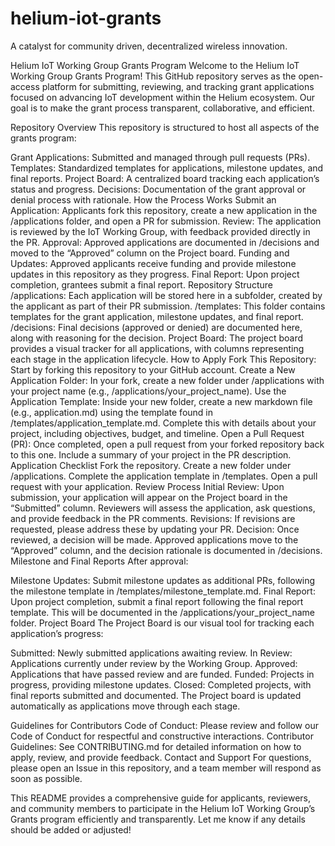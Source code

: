 # helium-iot-grants
A catalyst for community driven, decentralized wireless innovation.

Helium IoT Working Group Grants Program
Welcome to the Helium IoT Working Group Grants Program! This GitHub repository serves as the open-access platform for submitting, reviewing, and tracking grant applications focused on advancing IoT development within the Helium ecosystem. Our goal is to make the grant process transparent, collaborative, and efficient.

Repository Overview
This repository is structured to host all aspects of the grants program:

Grant Applications: Submitted and managed through pull requests (PRs).
Templates: Standardized templates for applications, milestone updates, and final reports.
Project Board: A centralized board tracking each application’s status and progress.
Decisions: Documentation of the grant approval or denial process with rationale.
How the Process Works
Submit an Application: Applicants fork this repository, create a new application in the /applications folder, and open a PR for submission.
Review: The application is reviewed by the IoT Working Group, with feedback provided directly in the PR.
Approval: Approved applications are documented in /decisions and moved to the “Approved” column on the Project board.
Funding and Updates: Approved applicants receive funding and provide milestone updates in this repository as they progress.
Final Report: Upon project completion, grantees submit a final report.
Repository Structure
/applications: Each application will be stored here in a subfolder, created by the applicant as part of their PR submission.
/templates: This folder contains templates for the grant application, milestone updates, and final report.
/decisions: Final decisions (approved or denied) are documented here, along with reasoning for the decision.
Project Board: The project board provides a visual tracker for all applications, with columns representing each stage in the application lifecycle.
How to Apply
Fork This Repository: Start by forking this repository to your GitHub account.
Create a New Application Folder: In your fork, create a new folder under /applications with your project name (e.g., /applications/your_project_name).
Use the Application Template: Inside your new folder, create a new markdown file (e.g., application.md) using the template found in /templates/application_template.md. Complete this with details about your project, including objectives, budget, and timeline.
Open a Pull Request (PR): Once completed, open a pull request from your forked repository back to this one. Include a summary of your project in the PR description.
Application Checklist
 Fork the repository.
 Create a new folder under /applications.
 Complete the application template in /templates.
 Open a pull request with your application.
Review Process
Initial Review: Upon submission, your application will appear on the Project board in the “Submitted” column. Reviewers will assess the application, ask questions, and provide feedback in the PR comments.
Revisions: If revisions are requested, please address these by updating your PR.
Decision: Once reviewed, a decision will be made. Approved applications move to the “Approved” column, and the decision rationale is documented in /decisions.
Milestone and Final Reports
After approval:

Milestone Updates: Submit milestone updates as additional PRs, following the milestone template in /templates/milestone_template.md.
Final Report: Upon project completion, submit a final report following the final report template. This will be documented in the /applications/your_project_name folder.
Project Board
The Project Board is our visual tool for tracking each application’s progress:

Submitted: Newly submitted applications awaiting review.
In Review: Applications currently under review by the Working Group.
Approved: Applications that have passed review and are funded.
Funded: Projects in progress, providing milestone updates.
Closed: Completed projects, with final reports submitted and documented.
The Project board is updated automatically as applications move through each stage.

Guidelines for Contributors
Code of Conduct: Please review and follow our Code of Conduct for respectful and constructive interactions.
Contributor Guidelines: See CONTRIBUTING.md for detailed information on how to apply, review, and provide feedback.
Contact and Support
For questions, please open an Issue in this repository, and a team member will respond as soon as possible.

This README provides a comprehensive guide for applicants, reviewers, and community members to participate in the Helium IoT Working Group’s Grants program efficiently and transparently. Let me know if any details should be added or adjusted!
